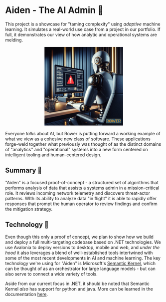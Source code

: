 # Aiden - The AI Admin 🤖
This project is a showcase for "taming complexity" using *adaptive* machine learning. It simulates a real-world use case from a project in our portfolio. If full, it demonstrates our view of how analytic and operational systems are melding. 

<div style="text-align: center;">
    <img src='img/Aiden_logo.jpg' width=50%>
</div>

Everyone *talks* about AI, but Rower is putting forward a working example of what we view as a cohesive new class of software. These applications forge-weld together what previously was thought of as the distinct domains of "analytics" and "operational" systems into a new form centered on intelligent tooling and human-centered design.

## Summary 📰
"Aiden" is a focused proof-of-concept - a structured set of algorithms that performs analysis of data that assists a systems admin in a mission-critical role. It reviews incoming network telemetry and discovers threat-actor patterns. WIth its ability to analyze data "in flight" it is able to rapidly offer responses that prompt the human operator to review findings and confirm the mitigation strategy. 



## Technology 📐
Even though this only a proof of concept, we plan to show how we build and deploy a full multi-targeting codebase based on .NET technologies. We use Avalonia to deploy versions to desktop, mobile and web, and *under the hood* it also leverages a blend of well-established tools intertwined with some of the most recent developments in AI and machine learning. The key technology we're using for "Aiden" is Microsoft's [Semantic Kernel](https://github.com/microsoft/semantic-kernel), which can be thought of as an orchestrator for large language models - but can also serve to connect a wide variety of tools. 

Aside from our current focus in .NET, it should be noted that Semantic Kernel *also* has support for python and java. More can be learned in the documentation [here](https://learn.microsoft.com/en-us/semantic-kernel/overview/). 